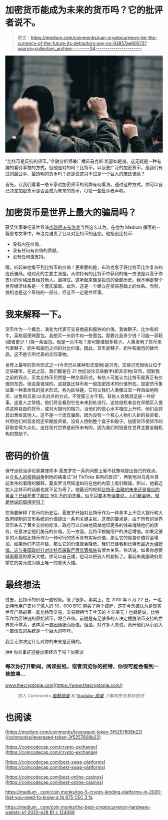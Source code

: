 # 加密货币能成为未来的货币吗？它的批评者说不。

> 原文：<https://medium.com/coinmonks/can-cryptocurrency-be-the-currency-of-the-future-its-detractors-say-no-93857ae60073?source=collection_archive---------34----------------------->

![](img/2e748b30fe15b5fc8ba4eda2c3d34628.png)

“比特币是反抗的货币。”金融分析师兼广播员马克斯·凯瑟如是说。这无疑是一种有趣的看待事物的方式。但他是对的吗？比特币，以及更广泛的加密货币，是我们有过的最公平、最透明的货币吗？还是说这只不过是一个巨大的庞氏骗局？

首先，让我们看看一些专家对加密货币的利弊有何看法。通过这种方式，你可以自己决定加密货币是否会成为未来的货币，尽管一些批评者声称。

# **加密货币是世界上最大的骗局吗？**

获奖作家兼纪录片导演[杰瑞德·a·布洛克](/@jaredabrock/hi-im-jared-24a4129c6170)当然这么认为。在他为 Medium 撰写的一篇思考文章中，布洛克谴责了公众对比特币的迷恋。他指出比特币:

*   没有内在价值。
*   没有任何有价值的贡献。
*   没有任何值支持。

嗯，听起来他看不到比特币的价值！更重要的是，布洛克急于将比特币比作复杂的庞氏骗局。他对此的主要主张是。从你持有的比特币中获利的唯一方法是以高于你支付的价格出售给其他人。坚持住。这听起来像是投资的全部历史。我不确定整个世界经济体系是一个庞氏骗局。此外，这是一个建立在贸易基础上的体系。当然，投机也是这个系统的一部分，但这不一定是件坏事。

# **我来解释一下。**

货币作为一个概念，演变为代表可交易商品和服务的价值。我做鞋子。比尔有奶牛。英格丽德烤面包。我想买一头奶牛和一些面包。那要花我多少钱？可能一双鞋(或者更少！)换一条面包。但是一头牛呢？那可能值很多鞋子。人类发明了货币来代表鞋子、奶牛和面包之间的对比价值。因此，货币是鞋子、奶牛和面包的替代品。这不是它所代表的实际事物。

世界上最早的货币形式之一(今天仍以某种形式使用)是贝壳。交易贝壳很快让位于交易硬币。在此之前，我们都是在 21 世纪谈论交易数字(即非实物)货币。回到我之前的观点，买卖比特币仍然是一种交易形式。有些人可能认为比特币是真正有价值的东西。但这是错误的。这就是比特币和一般加密技术的价值所在。加密货币象征着一种革命性的技术形式，称为区块链，它将让我们人类像过去一样自由地购买、出售和交易:以点对点的方式，不受第三方干预。有些人会猜测这是一件好事，这是人之常情。他们将会看到它在未来到处流行。这些投机者会在早期买入提供这种自由的货币，或对大银行的阻力，当他们的信心水平相应上升时，他们会将其出售给其他人。这不是一个庞氏骗局，因为没有一个核心人物引入新的投资者，并用他们的现金偿还早期投资者。没有人控制整个盒子和骰子。加密货币使货币的获取变得大众化。这在现代世界是前所未有的，因为我们的钱是在世界主要金融机构的赞助下。

# **密码的价值**

保守派政治评论家兼律师本·夏皮罗在一系列问题上毫不犹豫地提出自己的观点。从[与名人的推特战争](https://www.youtube.com/watch?v=FkevH42sEl4&t=88s)到他的病毒式“对 TikToks 系列的反应”，再到他对乌克兰目前发生的事情的解释，夏皮罗当然知道如何在他的内容上吸引眼球。所以，他最近加入比特币的话题也就不足为奇了。他最近的视频[比特币:金融的未来还是傻瓜的黄金？已经积累了超过 160 万的浏览量。似乎只要本有话要说，人们都会听。但是他说的值得听吗？](https://www.youtube.com/watch?v=2pR2gfogsk4&t=313s)

在简要解释了货币的历史后，夏皮罗开始对比特币作为一种基本上不受大银行和大政府控制的货币系统的价值提出一系列关键主张。这里的要点是，由于所有的世界货币失去了黄金支持的标准，政府可以自由地简单地印更多的钱来消除他们的债务，任意决定他们美元的价值。另一方面，比特币根据用户的决定增值。如果足够多的人相信比特币作为一种可行的货币具有实际价值，那么它的隐含价值将会增加。如果他们不这样做，那么它的价值就会降低。我们已经看到比特币[最近大幅贬值。这与](https://www.fxstreet.com/cryptocurrencies/news/bitcoin-dumps-to-hit-six-month-lows-near-38k-202201210624)[美国政府针对比特币采取严厉监管措施](https://www.investopedia.com/biden-preparing-executive-order-on-cryptocurrencies-5216814)有很大关系。俗话说，如果你想要城里最高的摩天大楼，你可以自己建，也可以把别人的都拆了。看起来美国政府希望它的美元成为镇上唯一的摩天大楼。

# **最终想法**

过去，比特币的价格一直较低。低了很多。事实上，在 2010 年 5 月 22 日，一名比特币用户支付了惊人的 10，000 BTC 购买了两个披萨，这在今天被认为是现实世界产品的第一笔比特币交易。交易额相当于今天的 4 亿美元！也就是说，比特币作为区块链的原始货币，将会升值。前提是有足够多的人决定摆脱法币支持的世界货币体系，该体系一直因通胀而贬值。但是，对许多人来说，离开他们从小到大一直信任的系统是一个巨大的呼吁。

我会让你决定什么对你的未来是正确的。

[](https://www.thecryptopie.com/) [## 你准备好迎接加密经济了吗？加密派

### 每次你打开新闻，阅读报纸，或者浏览你的推特，你很可能会看到一些故事…

www.thecryptopie.com](https://www.thecryptopie.com/) 

> *加入 Coinmonks* [*电报频道*](https://t.me/coincodecap) *和* [*Youtube 频道*](https://www.youtube.com/c/coinmonks/videos) *了解加密交易和投资*

# 也阅读

[https://medium.com/coinmonks/leveraged-token-3f5257808b22](/coinmonks/leveraged-token-3f5257808b22)

[https://coincodecap.com/crypto-exchange](https://coincodecap.com/crypto-exchange)

[https://coincodecap.com/best-swap-platforms](https://coincodecap.com/best-swap-platforms)

[https://coincodecap.com/best-online-casinos](https://coincodecap.com/best-online-casinos)

[https://medium . com/coin monks/top-5-crypto-lending-platforms-in-2020-that-you-need-to-know-a 1b 675 CEC 3 fa](/coinmonks/top-5-crypto-lending-platforms-in-2020-that-you-need-to-know-a1b675cec3fa)

[https://medium . com/coin monks/the-best-cryptocurrency-hardware-wallets-of-2020-e28 B1 c 124069](/coinmonks/the-best-cryptocurrency-hardware-wallets-of-2020-e28b1c124069)